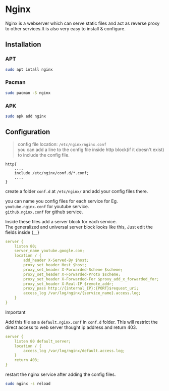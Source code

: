 # Nginx
Nginx is a webserver which can serve static files and act as reverse proxy to other services.It is also very easy to install & configure.
## Installation

### APT
```bash
sudo apt intall nginx
```

### Pacman
```bash
sudo pacman -S nginx
```
### APK
```bash
sudo apk add nginx
```

## Configuration
> config file location: `/etc/nginx/nginx.conf` <br>
you can add a line to the config file inside http block(if it doesn't exist) to include the config file. <br>
```
http{
    ....
    include /etc/nginx/conf.d/*.conf;
    ....
}
```
create a folder `conf.d` at `/etc/nginx/` and add your config files there.

you can name you config files for each service for Eg. <br>
`youtube.nginx.conf` for youtube service. <br>
`github.nginx.conf` for github service.

Inside these files add a server block for each service. <br>
The generalized and universal server block looks like this, Just edit the fields inside {__}


```yaml
server {
    listen 80;
    server_name youtube.google.com;
    location / {
        add_header X-Served-By $host;
        proxy_set_header Host $host;
        proxy_set_header X-Forwarded-Scheme $scheme;
        proxy_set_header X-Forwarded-Proto $scheme;
        proxy_set_header X-Forwarded-For $proxy_add_x_forwarded_for;
        proxy_set_header X-Real-IP $remote_addr; 
        proxy_pass http://{internal_IP}:{PORT}$request_uri;
        access_log /var/log/nginx/{service_name}.access.log;
    }
}
```

> [!IMPORTANT]
> Add this file as a `default.nginx.conf` in `conf.d` folder. This will restrict the direct access to web server thought ip address and return 403.

```yaml
server {
    listen 80 default_server;
    location / {
        access_log /var/log/nginx/default.access.log;
    }
    return 403;
}
```
restart the nginx service after adding the config files.
```bash
sudo nginx -s reload
```



